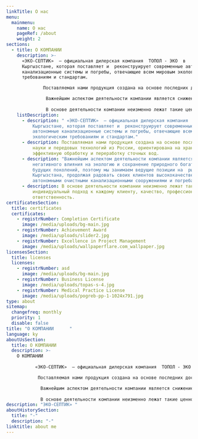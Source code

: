 ```yaml
---
linkTitle: О нас
menu:
  mainmenu:
    name: О нас
    pageRef: /about
    weight: 2
sections:
  - title: О КОМПАНИИ
    description: >-
      «ЭКО-СЕПТИК»  – официальная дилерская компания  ТОПОЛ - ЭКО  в
      Кыргызстане, которая поставляет и  реконструирует современные автономные
      канализационные системы и погребы, отвечающие всем мировым экологическим
      требованиям и стандартам.

              Поставляемая нами продукция создана на основе последних достижений науки и передовых технологий из России, ориентирована на хранение и эффективную обработку и переработку сточных вод.

               Важнейшим аспектом деятельности компании является снижение негативного влияния на экологию и сохранение природного богатства для будущих поколений, поэтому мы занимаем ведущие позиции на  рынках Кыргызстана, продолжая радовать своих клиентов высококачественными автономными очистными канализационными сооружениями и погребами!      
                                                                                                  
               В основе деятельности компании неизменно лежат такие ценности, как индивидуальный подход к каждому клиенту, качество, профессионализм и ответственность.
    listDescription:
      - description: " «ЭКО-СЕПТИК»  – официальная дилерская компания  ТОПОЛ - ЭКО  в
          Кыргызстане, которая поставляет и  реконструирует современные
          автономные канализационные системы и погребы, отвечающие всем мировым
          экологическим требованиям и стандартам."
      - description: Поставляемая нами продукция создана на основе последних достижений
          науки и передовых технологий из России, ориентирована на хранение и
          эффективную обработку и переработку сточных вод.
      - description: "Важнейшим аспектом деятельности компании является снижение
          негативного влияния на экологию и сохранение природного богатства для
          будущих поколений, поэтому мы занимаем ведущие позиции на  рынках
          Кыргызстана, продолжая радовать своих клиентов высококачественными
          автономными очистными канализационными сооружениями и погребами! "
      - description: В основе деятельности компании неизменно лежат такие ценности, как
          индивидуальный подход к каждому клиенту, качество, профессионализм и
          ответственность.
certificatesSection:
  title: certificates
  certificates:
    - registrNumber: Completion Certificate
      image: /media/uploads/bg-main.jpg
    - registrNumber: Achievement Award
      image: /media/uploads/slider2.jpg
    - registrNumber: Excellence in Project Management
      image: /media/uploads/wallpaperflare.com_wallpaper.jpg
licensesSection:
  title: licenses
  licenses:
    - registrNumber: asd
      image: /media/uploads/bg-main.jpg
    - registrNumber: Business License
      image: /media/uploads/topas-s-4.jpg
    - registrNumber: Medical Practice License
      image: /media/uploads/pogreb-pp-1-1024x791.jpg
type: about
sitemap:
  changefreq: monthly
  priority: 1
  disable: false
title: "О КОМПАНИИ      "
language: ky
aboutUsSection:
  title: О КОМПАНИИ
  description: >-
    О КОМПАНИИ          
                                                                                                                                                                              
           «ЭКО-СЕПТИК»  – официальная дилерская компания  ТОПОЛ - ЭКО  в Кыргызстане, которая поставляет и  реконструирует современные автономные канализационные системы и погребы, отвечающие всем мировым экологическим требованиям и стандартам.

            Поставляемая нами продукция создана на основе последних достижений науки и передовых технологий из России, ориентирована на хранение и эффективную обработку и переработку сточных вод.

             Важнейшим аспектом деятельности компании является снижение негативного влияния на экологию и сохранение природного богатства для будущих поколений, поэтому мы занимаем ведущие позиции на  рынках Кыргызстана, продолжая радовать своих клиентов высококачественными автономными очистными канализационными сооружениями и погребами!      
                                                                                                
             В основе деятельности компании неизменно лежат такие ценности, как индивидуальный подход к каждому клиенту, качество, профессионализм и ответственность.
description: "ЭКО-СЕПТИК» "
aboutHistorySection:
  title: "-"
  description: "-"
linktitle: about me
---
```

